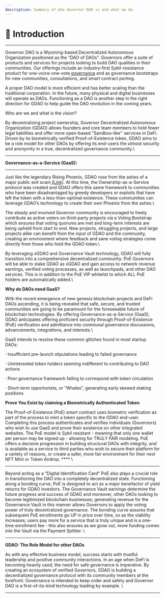 ```yaml
---
description: Summary of who Governor DAO is and what we do.
---
```


# 👋 Introduction

****

Governor DAO is a Wyoming-based Decentralized Autonomous Organization positioned as the “DAO of DAOs”. Governors offer a suite of products and services for projects looking to build DAO qualities in their communities. Our offerings include an industry-first Sybil-resistance product for one-voice-one-vote[ governance](https://blog.governordao.org/2020/10/18/governor-gdao-state-of-the-union/) and as governance bootstraps for new communities, consultations, and smart contract porting.

A proper DAO model is more efficient and has better scaling than the traditional corporation. In the future, many physical and digital businesses will operate as DAOs. Functioning as a DAO is another step in the right direction for GDAO to help guide the DAO revolution in the coming years.

Who are we and what is the vision?

By decentralizing project ownership, Governor Decentralized Autonomous Organization (GDAO) allows founders and core team members to hold fewer legal liabilities and offer more open-based “Sandbox-like'' services in DeFi. Driven by its biometrically verified Proof-of-Existence token, GDAO aims to be a role model for other DAOs by offering its end-users the utmost security and anonymity in a true, decentralized governance community.\
****

**Governance-as-a-Service (GaaS)**\
****

Just like the legendary Rising Phoenix, GDAO rose from the ashes of a major public exit scam[ \[Link\]](https://dunk.medium.com/cbdao-exitscammed-moving-forward-as-a-community-9767bc4a8037). At this time, the Ownership-as-a-Service protocol was created and GDAO offers this same framework to communities who have been disadvantaged by greedy developers or exploits that have left the token with a less-than-optimal existence. These communities can leverage GDAO’s technology to create their own Phoenix from the ashes.\


The steady and involved Governor community is encouraged to freely contribute as active voters on third-party projects via a Voting Bootstrap which ensures that voting quorums are met and long-term interests are being upheld from start to end. New projects, struggling projects, and large projects alike can benefit from the input of GDAO and the community, creating an environment where feedback and sane voting strategies come directly from those who hold the GDAO token.\


By leveraging xGDAO and Governance Vault technology, GDAO will fully transition into a comprehensive decentralized community. PoE Governors will be able to stake GDAO as xGDAO and gain access to network revenue earnings, verified voting processes, as well as launchpads, and other DAO services. This is in addition to the PoE VIP whitelist to which ALL PoE holders are automatically added.\


**Why do DAOs need GaaS?**

With the recent emergence of new genesis blockchain projects and DeFi DAOs ascending, it is being revealed that safe, secure, and trusted communities are going to be paramount for the foreseeable future of blockchain technologies. By offering Governance-as-a-Service (GaaS), GDAO anticipates offering proficient security through Proof-of-Existence (PoE) verification and admittance into communal governance discussions, advancements, integrations, and interests.\


GaaS intends to resolve these common glitches found in most startup DAOs:&#x20;

·      Insufficient pre-launch stipulations leading to failed governance

·      Uninterested token holders seeming indifferent to contributing to DAO actions

·      Poor governance framework failing to correspond with token circulation

·      Short-term opportunists, or “Whales”, generating early skewed staking positions

**Prove You Exist by claiming a Biometrically Authenticated Token**

The Proof-of-Existence (PoE) smart contract uses biometric verification as part of the process to mint a token specific to the GDAO end-user. Completing this process authenticates and verifies individuals (Governors) who wish to use GaaS and prove their existence on other integrated websites. The PoE model is Sybil resistant - meaning that only one wallet per person may be signed up - allowing for TRULY FAIR modeling.  PoE offers a decisive progression in building structural DAOs with integrity, and is available as a service to third parties who wish to secure their platform for a variety of reasons, or create a safer, more fair environment for their next NFT Mint or Token Airdrop. **** \
****

Beyond acting as a “Digital Identification Card” PoE also plays a crucial role in transitioning the DAO into a completely decentralized state. Functioning along a bonding curve, PoE is designed to act as a major benefactor of yield returns for GDAO investors. The Governance Vault earnings determine the future progress and success of GDAO and moreover, other DAOs looking to become legitimized blockchain businesses; generating revenue for the Governance Vault in this manner allows Governors to apply the voting power of truly decentralized governance. The bonding curve assures that subsequent PoE enrollments go UP in price over time, so as the viability increases; users pay more for a service that is truly unique and is a one-time enrollment fee - this also ensures as we grow out, more funding comes into the Vault via the Payment Splitter. \
****

**GDAO: The Role Model for other DAOs**

As with any effective business model, success starts with trustful leadership and positive community interactions. In an age when DeFi is becoming heavily used, the need for safe governance is imperative. By creating an ecosystem of verified Governors, GDAO is building a decentralized governance protocol with its community members at the forefront. Governance is intended to keep order and safety and Governor DAO is a first-of-its-kind technology leading by example. \
****
